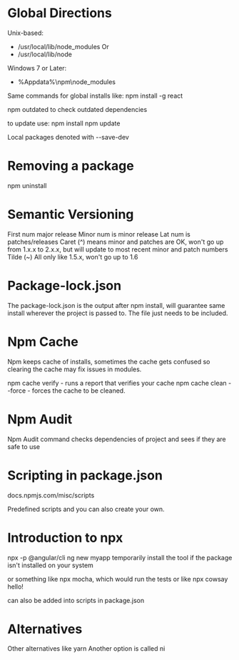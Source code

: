 # Global Directions
Unix-based:
- /usr/local/lib/node_modules Or 
- /usr/local/lib/node

Windows 7 or Later:
- %Appdata%\npm\node_modules

Same commands for global installs like:
npm install -g react

npm outdated to check outdated dependencies 

to update use:
npm install 
npm update

Local packages denoted with --save-dev

# Removing a package
npm uninstall

# Semantic Versioning
First num major release
Minor num is minor release
Lat num is patches/releases
Caret (^) means minor and patches are OK, won't go up from 1.x.x to 2.x.x, but will update to most recent minor and patch numbers
Tilde (~) All only like 1.5.x, won't go up to 1.6

# Package-lock.json
The package-lock.json is the output after npm install, will guarantee same install wherever the project is passed to.
The file just needs to be included.

# Npm Cache
Npm keeps cache of installs, sometimes the cache gets confused so clearing the cache may fix issues in modules.

npm cache verify - runs a report that verifies your cache
npm cache clean --force - forces the cache to be cleaned.

# Npm Audit
Npm Audit command checks dependencies of project and sees if they are safe to use 

# Scripting in package.json
docs.npmjs.com/misc/scripts

Predefined scripts and you can also create your own.

# Introduction to npx
npx -p @angular/cli ng new myapp
temporarily install the tool if the package isn't installed on your system

or something like npx mocha, which would run the tests
or like npx cowsay hello!

can also be added into scripts in package.json

# Alternatives
Other alternatives like yarn
Another option is called ni 
